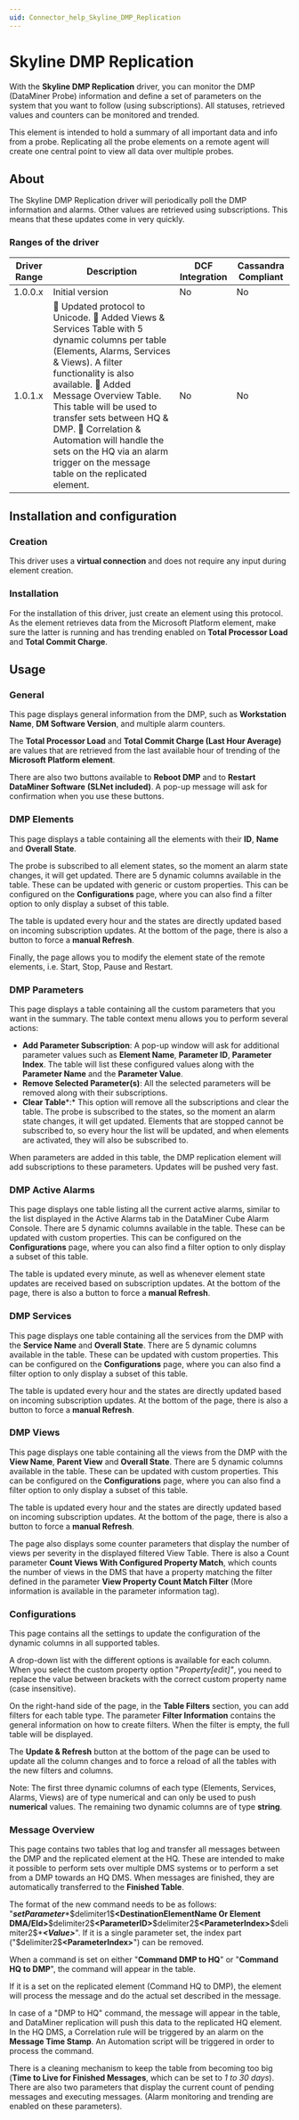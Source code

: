 ```yaml
---
uid: Connector_help_Skyline_DMP_Replication
---
```


# Skyline DMP Replication

With the **Skyline DMP Replication** driver, you can monitor the DMP (DataMiner Probe) information and define a set of parameters on the system that you want to follow (using subscriptions). All statuses, retrieved values and counters can be monitored and trended.

This element is intended to hold a summary of all important data and info from a probe. Replicating all the probe elements on a remote agent will create one central point to view all data over multiple probes.

## About

The Skyline DMP Replication driver will periodically poll the DMP information and alarms. Other values are retrieved using subscriptions. This means that these updates come in very quickly.

### Ranges of the driver

| **Driver Range** | **Description**                                                                                                                                                                                                                                                                                                                                                                                      | **DCF Integration** | **Cassandra Compliant** |
|------------------|------------------------------------------------------------------------------------------------------------------------------------------------------------------------------------------------------------------------------------------------------------------------------------------------------------------------------------------------------------------------------------------------------|---------------------|-------------------------|
| 1.0.0.x          | Initial version                                                                                                                                                                                                                                                                                                                                                                                      | No                  | No                      |
| 1.0.1.x          |  Updated protocol to Unicode.  Added Views & Services Table with 5 dynamic columns per table (Elements, Alarms, Services & Views). A filter functionality is also available.  Added Message Overview Table. This table will be used to transfer sets between HQ & DMP.  Correlation & Automation will handle the sets on the HQ via an alarm trigger on the message table on the replicated element. | No                  | No                      |

## Installation and configuration

### Creation

This driver uses a **virtual connection** and does not require any input during element creation.

### Installation

For the installation of this driver, just create an element using this protocol. As the element retrieves data from the Microsoft Platform element, make sure the latter is running and has trending enabled on **Total Processor Load** and **Total Commit Charge**.

## Usage

### General

This page displays general information from the DMP, such as **Workstation Name**, **DM Software Version**, and multiple alarm counters.

The **Total Processor Load** and **Total Commit Charge (Last Hour Average)** are values that are retrieved from the last available hour of trending of the **Microsoft Platform element**.

There are also two buttons available to **Reboot DMP** and to **Restart DataMiner Software** **(SLNet included)**. A pop-up message will ask for confirmation when you use these buttons.

### DMP Elements

This page displays a table containing all the elements with their **ID**, **Name** and **Overall State**.

The probe is subscribed to all element states, so the moment an alarm state changes, it will get updated. There are 5 dynamic columns available in the table. These can be updated with generic or custom properties. This can be configured on the **Configurations** page, where you can also find a filter option to only display a subset of this table.

The table is updated every hour and the states are directly updated based on incoming subscription updates. At the bottom of the page, there is also a button to force a **manual Refresh**.

Finally, the page allows you to modify the element state of the remote elements, i.e. Start, Stop, Pause and Restart.

### DMP Parameters

This page displays a table containing all the custom parameters that you want in the summary. The table context menu allows you to perform several actions:

- **Add Parameter Subscription**: A pop-up window will ask for additional parameter values such as **Element Name**, **Parameter ID**, **Parameter Index**. The table will list these configured values along with the **Parameter Name** and the **Parameter Value**.
- **Remove Selected Parameter(s)**: All the selected parameters will be removed along with their subscriptions.
- **Clear Table***:* This option will remove all the subscriptions and clear the table. The probe is subscribed to the states, so the moment an alarm state changes, it will get updated. Elements that are stopped cannot be subscribed to, so every hour the list will be updated, and when elements are activated, they will also be subscribed to.

When parameters are added in this table, the DMP replication element will add subscriptions to these parameters. Updates will be pushed very fast.

### DMP Active Alarms

This page displays one table listing all the current active alarms, similar to the list displayed in the Active Alarms tab in the DataMiner Cube Alarm Console. There are 5 dynamic columns available in the table. These can be updated with custom properties. This can be configured on the **Configurations** page, where you can also find a filter option to only display a subset of this table.

The table is updated every minute, as well as whenever element state updates are received based on subscription updates. At the bottom of the page, there is also a button to force a **manual Refresh**.

### DMP Services

This page displays one table containing all the services from the DMP with the **Service Name** and **Overall State**. There are 5 dynamic columns available in the table. These can be updated with custom properties. This can be configured on the **Configurations** page, where you can also find a filter option to only display a subset of this table.

The table is updated every hour and the states are directly updated based on incoming subscription updates. At the bottom of the page, there is also a button to force a **manual Refresh**.

### DMP Views

This page displays one table containing all the views from the DMP with the **View Name**, **Parent View** and **Overall State**. There are 5 dynamic columns available in the table. These can be updated with custom properties. This can be configured on the **Configurations** page, where you can also find a filter option to only display a subset of this table.

The table is updated every hour and the states are directly updated based on incoming subscription updates. At the bottom of the page, there is also a button to force a **manual Refresh**.

The page also displays some counter parameters that display the number of views per severity in the displayed filtered View Table. There is also a Count parameter **Count Views With Configured Property Match**, which counts the number of views in the DMS that have a property matching the filter defined in the parameter **View Property Count Match Filter** (More information is available in the parameter information tag).

### Configurations

This page contains all the settings to update the configuration of the dynamic columns in all supported tables.

A drop-down list with the different options is available for each column. When you select the custom property option "*Property\[edit\]"*, you need to replace the value between brackets with the correct custom property name (case insensitive).

On the right-hand side of the page, in the **Table Filters** section, you can add filters for each table type. The parameter **Filter Information** contains the general information on how to create filters. When the filter is empty, the full table will be displayed.

The **Update & Refresh** button at the bottom of the page can be used to update all the column changes and to force a reload of all the tables with the new filters and columns.

Note: The first three dynamic columns of each type (Elements, Services, Alarms, Views) are of type numerical and can only be used to push **numerical** values. The remaining two dynamic columns are of type **string**.

### Message Overview

This page contains two tables that log and transfer all messages between the DMP and the replicated element at the HQ. These are intended to make it possible to perform sets over multiple DMS systems or to perform a set from a DMP towards an HQ DMS. When messages are finished, they are automatically transferred to the **Finished Table**.

The format of the new command needs to be as follows: "***setParameter****\$delimiter1\$****\<DestinationElementName Or Element DMA/EId\>****\$delimiter2\$****\<ParameterID\>****\$delimiter2\$****\<ParameterIndex\>****\$delimiter2\$****\<Value\>***".
If it is a single parameter set, the index part ("\$delimiter2\$**\<ParameterIndex\>**") can be removed.

When a command is set on either "**Command DMP to HQ**" or "**Command HQ to DMP**", the command will appear in the table.

If it is a set on the replicated element (Command HQ to DMP), the element will process the message and do the actual set described in the message.

In case of a "DMP to HQ" command, the message will appear in the table, and DataMiner replication will push this data to the replicated HQ element. In the HQ DMS, a Correlation rule will be triggered by an alarm on the **Message Time Stamp**. An Automation script will be triggered in order to process the command.

There is a cleaning mechanism to keep the table from becoming too big (**Time to Live for Finished Messages**, which can be set to *1 to 30 days*). There are also two parameters that display the current count of pending messages and executing messages. (Alarm monitoring and trending are enabled on these parameters).
